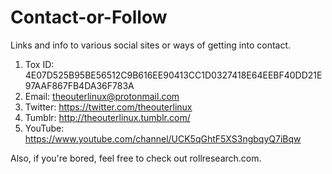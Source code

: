 # Contact-or-Follow
Links and info to various social sites or ways of getting into contact.

1. Tox ID: 4E07D525B95BE56512C9B616EE90413CC1D0327418E64EEBF40DD21E97AAF867FB4DA36F783A
2. Email: [theouterlinux@protonmail.com](mailto:theouterlinux@protonmail.com)
3. Twitter: https://twitter.com/theouterlinux
4. Tumblr: http://theouterlinux.tumblr.com/
5. YouTube: https://www.youtube.com/channel/UCK5qGhtF5XS3ngbqyQ7iBqw

Also, if you're bored, feel free to check out rollresearch.com.
